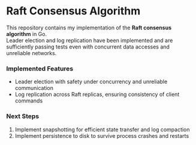 # Raft Consensus Algorithm

This repository contains my implementation of the **Raft consensus algorithm** in Go.  
Leader election and log replication have been implemented and are sufficiently passing tests even with concurrent data accesses and unreliable networks.

### Implemented Features
- Leader election with safety under concurrency and unreliable communication
- Log replication across Raft replicas, ensuring consistency of client commands

### Next Steps
1. Implement snapshotting for efficient state transfer and log compaction
2. Implement persistence to disk to survive process crashes and restarts